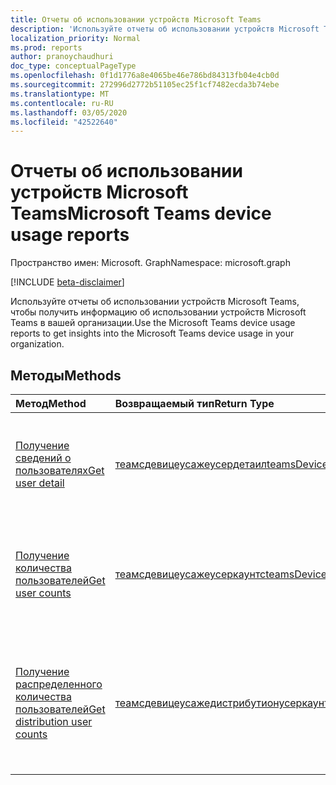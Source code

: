 ```yaml
---
title: Отчеты об использовании устройств Microsoft Teams
description: 'Используйте отчеты об использовании устройств Microsoft Teams, чтобы получить информацию об использовании устройств Microsoft Teams в вашей организации. '
localization_priority: Normal
ms.prod: reports
author: pranoychaudhuri
doc_type: conceptualPageType
ms.openlocfilehash: 0f1d1776a8e4065be46e786bd84313fb04e4cb0d
ms.sourcegitcommit: 272996d2772b51105ec25f1cf7482ecda3b74ebe
ms.translationtype: MT
ms.contentlocale: ru-RU
ms.lasthandoff: 03/05/2020
ms.locfileid: "42522640"
---
```

# <a name="microsoft-teams-device-usage-reports"></a><span data-ttu-id="e876c-103">Отчеты об использовании устройств Microsoft Teams</span><span class="sxs-lookup"><span data-stu-id="e876c-103">Microsoft Teams device usage reports</span></span>

<span data-ttu-id="e876c-104">Пространство имен: Microsoft. Graph</span><span class="sxs-lookup"><span data-stu-id="e876c-104">Namespace: microsoft.graph</span></span>

[!INCLUDE [beta-disclaimer](../../includes/beta-disclaimer.md)]

<span data-ttu-id="e876c-105">Используйте отчеты об использовании устройств Microsoft Teams, чтобы получить информацию об использовании устройств Microsoft Teams в вашей организации.</span><span class="sxs-lookup"><span data-stu-id="e876c-105">Use the Microsoft Teams device usage reports to get insights into the Microsoft Teams device usage in your organization.</span></span> 

## <a name="methods"></a><span data-ttu-id="e876c-106">Методы</span><span class="sxs-lookup"><span data-stu-id="e876c-106">Methods</span></span>

| <span data-ttu-id="e876c-107">Метод</span><span class="sxs-lookup"><span data-stu-id="e876c-107">Method</span></span>                                   | <span data-ttu-id="e876c-108">Возвращаемый тип</span><span class="sxs-lookup"><span data-stu-id="e876c-108">Return Type</span></span>                              | <span data-ttu-id="e876c-109">Описание</span><span class="sxs-lookup"><span data-stu-id="e876c-109">Description</span></span>                              |
| :--------------------------------------- | :--------------------------------------- | :--------------------------------------- |
| [<span data-ttu-id="e876c-110">Получение сведений о пользователях</span><span class="sxs-lookup"><span data-stu-id="e876c-110">Get user detail</span></span>](../api/reportroot-getteamsdeviceusageuserdetail.md) | [<span data-ttu-id="e876c-111">теамсдевицеусажеусердетаил</span><span class="sxs-lookup"><span data-stu-id="e876c-111">teamsDeviceUsageUserDetail</span></span>](../resources/teamsdeviceusageuserdetail.md) | <span data-ttu-id="e876c-112">Получение сведений об использовании устройств Microsoft Teams отдельными пользователями.</span><span class="sxs-lookup"><span data-stu-id="e876c-112">Get details about Microsoft Teams device usage by user.</span></span> |
| [<span data-ttu-id="e876c-113">Получение количества пользователей</span><span class="sxs-lookup"><span data-stu-id="e876c-113">Get user counts</span></span>](../api/reportroot-getteamsdeviceusageusercounts.md) | [<span data-ttu-id="e876c-114">теамсдевицеусажеусеркаунтс</span><span class="sxs-lookup"><span data-stu-id="e876c-114">teamsDeviceUsageUserCounts</span></span>](../resources/teamsdeviceusageusercounts.md) | <span data-ttu-id="e876c-115">Получение сведений о количестве уникальных пользователей в день по типам устройств.</span><span class="sxs-lookup"><span data-stu-id="e876c-115">Get the number of daily unique users by device type.</span></span> |
| [<span data-ttu-id="e876c-116">Получение распределенного количества пользователей</span><span class="sxs-lookup"><span data-stu-id="e876c-116">Get distribution user counts</span></span>](../api/reportroot-getteamsdeviceusagedistributionusercounts.md) | [<span data-ttu-id="e876c-117">теамсдевицеусажедистрибутионусеркаунтс</span><span class="sxs-lookup"><span data-stu-id="e876c-117">teamsDeviceUsagedistributionUserCounts</span></span>](../resources/teamsdeviceusagedistributionusercounts.md) | <span data-ttu-id="e876c-118">Получение количества уникальных пользователей по типам устройств за выбранный период времени.</span><span class="sxs-lookup"><span data-stu-id="e876c-118">Get the number of unique users by device type over the selected time period.</span></span> |
